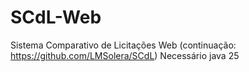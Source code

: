 # SCdL-Web
Sistema Comparativo de Licitações Web (continuação: https://github.com/LMSolera/SCdL)
Necessário java 25
